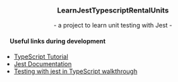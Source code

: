 ### <center>LearnJestTypescriptRentalUnits</center>
<center>- a project to learn unit testing with Jest -</center>

#### &emsp;Useful links during development
- [TypeScript Tutorial](https://www.typescripttutorial.net/)
- [Jest Documentation](https://jestjs.io/docs/getting-started)
- [Testing with jest in TypeScript walkthrough](https://itnext.io/testing-with-jest-in-typescript-cc1cd0095421)